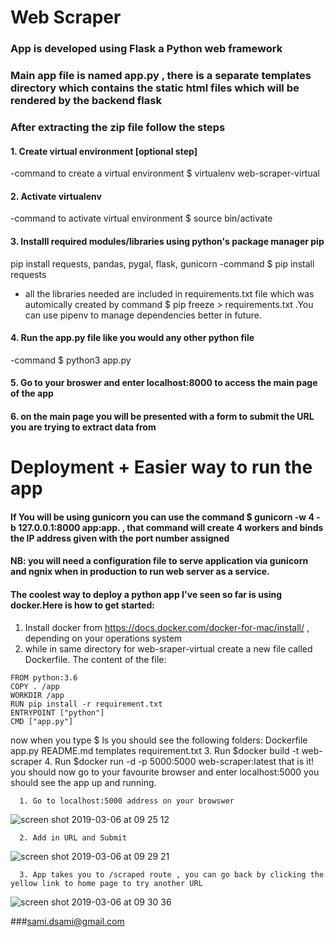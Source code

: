  Web Scraper
 =============


### App is developed using Flask a Python web framework
### Main app file is named app.py , there is a separate templates directory which contains the static html files which will be rendered by the backend flask 

  ### After extracting the zip file follow the steps 
#### 1. Create virtual environment [optional step]
-command to create a virtual environment  $ virtualenv web-scraper-virtual 
    
#### 2. Activate virtualenv 
-command  to activate virtual environment $ source bin/activate

#### 3. Installl required modules/libraries using python's package manager pip 
pip install requests, pandas, pygal, flask, gunicorn
-command $ pip install requests
* all the libraries needed are included in requirements.txt file which was automically created by 
command $ pip freeze > requirements.txt .You can use pipenv to manage dependencies better in future. 
#### 4. Run the app.py file like you would any other python file 
-command $ python3 app.py 

#### 5. Go to your broswer and enter localhost:8000 to access the main page of the app 

#### 6. on the main page you will be presented with a form to submit the URL you are trying to extract data from

Deployment + Easier way to run the app
======================================
#### If You will be using gunicorn you can use the command $ gunicorn -w 4 -b 127.0.0.1:8000 app:app. , that command will create 4 workers and binds the IP address given with the port number assigned
#### NB: you will need a configuration file to serve application via gunicorn and ngnix when in production to run web server as a service.
#### The coolest way to deploy a python app I've seen so far is using docker.Here is how to get started:
  1. Install docker from https://docs.docker.com/docker-for-mac/install/ , depending on your operations system
  2. while in same directory for web-sraper-virtual create a new file called Dockerfile. The content of the file:
   ~~~
   FROM python:3.6
   COPY . /app
   WORKDIR /app
   RUN pip install -r requirement.txt
   ENTRYPOINT ["python"]
   CMD ["app.py"]
   ~~~
  now when you type $ ls you should see the following folders:
  Dockerfile		app.py			README.md			templates requirement.txt
  3. Run $docker build -t web-scraper 
  4. Run $docker run -d -p 5000:5000 web-scraper:latest
  that is it! you should now go to your favourite browser and enter localhost:5000 you should see the app up and running.
  
      1. Go to localhost:5000 address on your browswer
  ![screen shot 2019-03-06 at 09 25 12](https://user-images.githubusercontent.com/20061747/53866615-3ed08800-3ff2-11e9-8c51-5ac5d6f89f30.png)
  
      2. Add in URL and Submit 
![screen shot 2019-03-06 at 09 29 21](https://user-images.githubusercontent.com/20061747/53866681-632c6480-3ff2-11e9-9a91-41dbf2c9e7d7.png)

      3. App takes you to /scraped route , you can go back by clicking the yellow link to home page to try another URL
![screen shot 2019-03-06 at 09 30 36](https://user-images.githubusercontent.com/20061747/53866780-a555a600-3ff2-11e9-9dd8-c1dd72b5ef23.png)
  
  
###sami.dsami@gmail.com 


